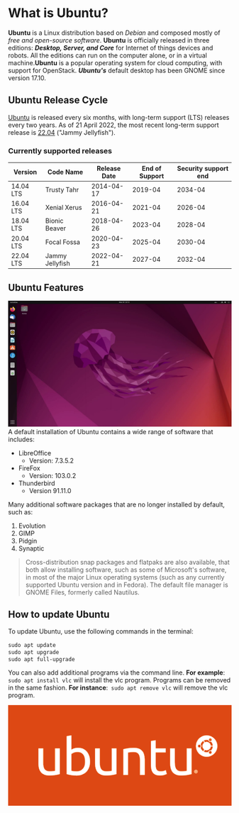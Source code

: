 





# What is Ubuntu?

**Ubuntu** is a Linux distribution based on *Debian* and composed mostly of *free and open-source software*. **Ubuntu** is officially released in three editions: ***Desktop, Server, and Core*** for Internet of things devices and robots. All the editions can run on the computer alone, or in a virtual machine.**Ubuntu** is a popular operating system for cloud computing, with support for OpenStack. ***Ubuntu's*** default desktop has been GNOME since version 17.10.


## Ubuntu Release Cycle

[Ubuntu](Ubuntu.com) is released every six months, with long-term support (LTS) releases every two years. As of 21 April 2022, the most recent long-term support release is [22.04](https://ubuntu.com/download/desktop) ("Jammy Jellyfish").

### Currently supported releases

| **Version**   | **Code Name**       | **Release Date** | **End of Support** | **Security support end** |
| --------- | --------------- | ------------ | -------------- | -------------------- |
| 14.04 LTS | Trusty Tahr     | 2014-04-17   | 2019-04        | 2034-04              |
| 16.04 LTS | Xenial Xerus    | 2016-04-21   | 2021-04        | 2026-04              |
| 18.04 LTS | Bionic Beaver   | 2018-04-26   | 2023-04        | 2028-04              |
| 20.04 LTS | Focal Fossa     | 2020-04-23   | 2025-04        | 2030-04              |
| 22.04 LTS | Jammy Jellyfish | 2022-04-21   | 2027-04        | 2032-04              |


## Ubuntu Features

![Ubuntu Desktop](ubuntu-desktop.png)
A default installation of Ubuntu contains a wide range of software that includes:
* LibreOffice
   * Version: 7.3.5.2
* FireFox
  * Version: 103.0.2
* Thunderbird
  * Version 91.11.0

Many additional software packages that are no longer installed by default, such as:
1. Evolution
2. GIMP
3. Pidgin
4. Synaptic

>Cross-distribution snap packages and flatpaks are also available, that both allow installing software, such as some of Microsoft's software, in most of the major Linux operating systems (such as any currently supported Ubuntu version and in Fedora). The default file manager is GNOME Files,
formerly called Nautilus.

## How to update Ubuntu

To update Ubuntu, use the following commands in the terminal:

```
sudo apt update
sudo apt upgrade
sudo apt full-upgrade
```

You can also add additional programs via the command line. **For example**:` sudo apt install vlc` will install the vlc program. Programs can be removed in the same fashion. **For instance**:` sudo apt remove vlc` will remove the vlc program.

![Ubuntu Logo](ubuntu-logo.png)